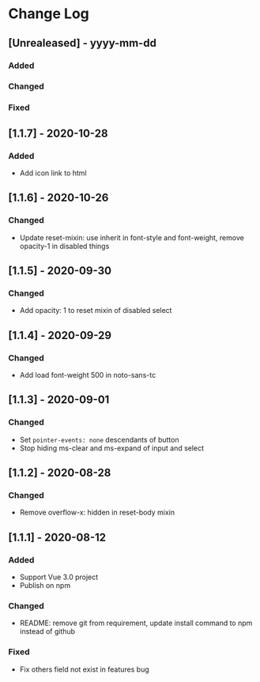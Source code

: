 # Change Log

## [Unrealeased] - yyyy-mm-dd

### Added
 
### Changed
 
### Fixed

## [1.1.7] - 2020-10-28
### Added
- Add icon link to html

## [1.1.6] - 2020-10-26
### Changed
- Update reset-mixin: use inherit in font-style and font-weight, remove opacity-1 in disabled things

## [1.1.5] - 2020-09-30
### Changed
- Add opacity: 1 to reset mixin of disabled select

## [1.1.4] - 2020-09-29
### Changed
- Add load font-weight 500 in noto-sans-tc

## [1.1.3] - 2020-09-01
### Changed
- Set `pointer-events: none` descendants of button
- Stop hiding ms-clear and ms-expand of input and select

## [1.1.2] - 2020-08-28
### Changed
- Remove overflow-x: hidden in reset-body mixin

## [1.1.1] - 2020-08-12

### Added
- Support Vue 3.0 project
- Publish on npm
 
### Changed
- README: remove git from requirement, update install command to npm instead of github

### Fixed
- Fix others field not exist in features bug
